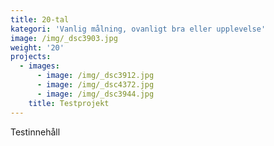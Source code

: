 ```yaml
---
title: 20-tal
kategori: 'Vanlig målning, ovanligt bra eller upplevelse'
image: /img/_dsc3903.jpg
weight: '20'
projects:
  - images:
      - image: /img/_dsc3912.jpg
      - image: /img/_dsc4372.jpg
      - image: /img/_dsc3944.jpg
    title: Testprojekt
---
```

Testinnehåll
